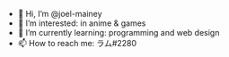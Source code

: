 - 👋 Hi, I’m @joel-mainey
- 👀 I’m interested: in anime & games
- 🌱 I’m currently learning: programming and web design
- 📫 How to reach me: ラム#2280

<!---
joel-mainey/joel-mainey is a ✨ special ✨ repository because its `README.md` (this file) appears on your GitHub profile.
You can click the Preview link to take a look at your changes.
--->
